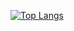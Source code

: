 [![Top Langs](https://github-readme-stats.vercel.app/api/top-langs/?username=ulianacode&layout=compact&theme=vision-friendly-dark)](https://github.com/anuraghazra/github-readme-stats)
